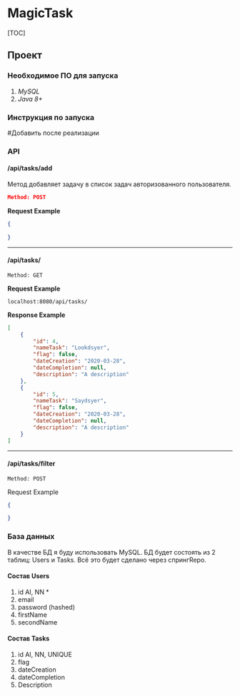 # MagicTask

[TOC]



## Проект

### Необходимое ПО для запуска

1. *MySQL*
2. *Java 8+*

### Инструкция по запуска 

#Добавить после реализации 

### API

#### /api/tasks/add

Метод добавляет задачу в список задач авторизованного пользователя.

```json
Method: POST
```

**Request Example**

```json
{
    
}
```

------



#### /api/tasks/

```
Method: GET
```

**Request Example**

```http
localhost:8080/api/tasks/
```

**Response Example**

```json
[
    {
        "id": 4,
        "nameTask": "Lookdsyer",
        "flag": false,
        "dateCreation": "2020-03-28",
        "dateCompletion": null,
        "description": "A description"
    },
    {
        "id": 5,
        "nameTask": "Saydsyer",
        "flag": false,
        "dateCreation": "2020-03-28",
        "dateCompletion": null,
        "description": "A description"
    }
]
```

------



#### /api/tasks/filter

```
Method: POST
```

Request Example

```json
{
    
}
```



### База данных

В качестве БД я буду использовать MySQL. БД будет состоять из 2 таблиц: Users и Tasks. Всё это будет сделано через спрингRepo.

#### Состав Users

1. id AI, NN *
2. email
3. password (hashed)
4. firstName
5. secondName

#### Состав Tasks

1. id AI, NN, UNIQUE
2. flag
3. dateCreation
4. dateCompletion 
5. Description 







#### 